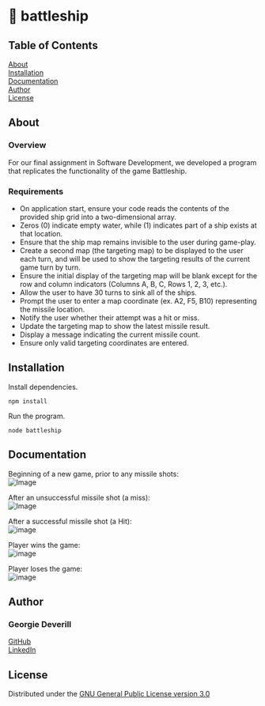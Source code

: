 # 🚢 battleship

## Table of Contents

[About](#about)\
[Installation](#installation)\
[Documentation](#documentation)\
[Author](#author)\
[License](#license)

## About

### Overview

For our final assignment in Software Development, we developed a program that replicates the functionality of the game Battleship.

### Requirements

* On application start, ensure your code reads the contents of the provided ship grid
  into a two-dimensional array.
* Zeros (0) indicate empty water, while (1) indicates part of a ship exists at that location.
* Ensure that the ship map remains invisible to the user during game-play.
* Create a second map (the targeting map) to be displayed to the user each turn,
  and will be used to show the targeting results of the current game turn by turn.
* Ensure the initial display of the targeting map will be blank except for the row and column indicators (Columns A, B, C, Rows 1, 2, 3, etc.).
* Allow the user to have 30 turns to sink all of the ships.
* Prompt the user to enter a map coordinate (ex. A2, F5, B10) representing the missile location.
* Notify the user whether their attempt was a hit or miss.
* Update the targeting map to show the latest missile result.
* Display a message indicating the current missile count.
* Ensure only valid targeting coordinates are entered.

## Installation

Install dependencies.

```
npm install
```

Run the program.

```
node battleship
```

## Documentation
Beginning of a new game, prior to any missile shots:\
![Image](https://user-images.githubusercontent.com/72951538/158226223-1cdef784-6ef4-44c4-a4a2-94faced69be1.png)

After an unsuccessful missile shot (a miss):\
![Image](https://user-images.githubusercontent.com/72951538/158226223-1cdef784-6ef4-44c4-a4a2-94faced69be1.png)

After a successful missile shot (a Hit):\
![image](https://user-images.githubusercontent.com/72951538/158226588-16515ac7-1512-4046-885e-eed687335a60.png)

Player wins the game:\
![image](https://user-images.githubusercontent.com/72951538/158226648-f47a2b7b-7da6-4073-8c24-fbcd5d1735df.png)

Player loses the game:\
![image](https://user-images.githubusercontent.com/72951538/158226679-a53c9864-a388-4b8a-bc40-83a429bca2da.png)

## Author

### Georgie Deverill

[GitHub](https://github.com/gdevv)\
[LinkedIn](https://www.linkedin.com/in/georgie-deverill-044833121/)

## License

Distributed under the [GNU General Public License version 3.0](https://www.gnu.org/licenses/gpl-3.0.en.html)
